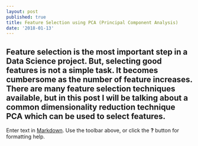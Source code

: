 ```yaml
---
layout: post
published: true
title: Feature Selection using PCA (Principal Component Analysis)
date: '2018-01-13'
---
```

## Feature selection is the most important step in a Data Science project. But, selecting good features is not a simple task. It becomes cumbersome as the number of feature increases. There are many feature selection techniques available, but in this post I will be talking about a common dimensionality reduction technique PCA which can be used to select features.

Enter text in [Markdown](http://daringfireball.net/projects/markdown/). Use the toolbar above, or click the **?** button for formatting help.
